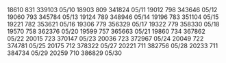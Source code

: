 
18610   831 339103 05/10
18903   809 341824 05/11
19012   798 343646 05/12
19060   793 345784 05/13
19124   789 348946 05/14
19196   783 351104 05/15
19221   782 353621 05/16
19306   779 356329 05/17
19322   779 358330 05/18
19570   758 362376 05/20
19599   757 365663 05/21
19860   734 367862 05/22
20015   723 370147 05/23
20036   723 372967 05/24
20049   722 374781 05/25
20175   712 378322 05/27
20221   711 382756 05/28
20233   711 384734 05/29
20259   710 386829 05/30